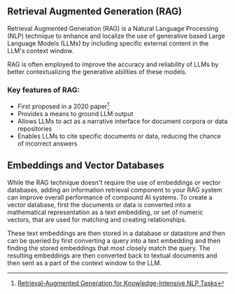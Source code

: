 <h2><i class="bi-search"></i> Retrieval Augmented Generation (RAG)</h2>

Retrieval Augmented Generation (RAG) is a Natural Language Processing (NLP) 
technique to enhance and localize the use of generative based Large Language 
Models (LLMs) by including specific external content in the LLM's context window. 

RAG is often employed to improve the accuracy and reliability of LLMs by 
better contextualizing the generative abilities of these models.

### Key features of RAG:
- First proposed in a 2020 paper[^1]
- Provides a means to ground LLM output
- Allows LLMs to act as a narrative interface for document corpora or data repositories
- Enables LLMs to cite specific documents or data, reducing the chance of incorrect answers

## Embeddings and Vector Databases
While the RAG technique doesn't require the use of embeddings or vector databases,
adding an information retrieval component to your RAG system can improve overall
performance of compound AI systems. To create a vector database, first the documents
or data is converted into a mathematical representation as a text embedding,
or set of numeric vectors, that are used for matching and creating relationships.

These text embeddings are then stored in a database or datastore and then can be queried
by first converting a query into a text embedding and then finding the stored embeddings
that most closely match the query. The resulting embeddings are then converted back to
textual documents and then sent as a part of the context window to the LLM.

[^1]: [Retrieval-Augmented Generation for Knowledge-Intensive NLP Tasks](https://arxiv.org/abs/2005.11401)
